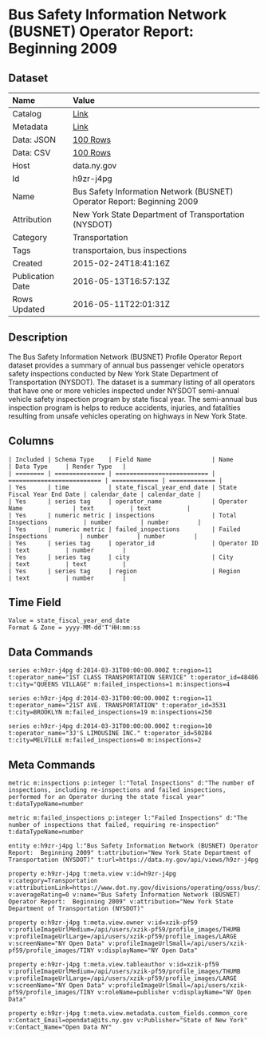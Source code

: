 # Bus Safety Information Network (BUSNET) Operator Report: Beginning 2009

## Dataset

| Name | Value |
| :--- | :---- |
| Catalog | [Link](https://catalog.data.gov/dataset/bus-safety-information-network-busnet-operator-report-beginning-2009) |
| Metadata | [Link](https://data.ny.gov/api/views/h9zr-j4pg) |
| Data: JSON | [100 Rows](https://data.ny.gov/api/views/h9zr-j4pg/rows.json?max_rows=100) |
| Data: CSV | [100 Rows](https://data.ny.gov/api/views/h9zr-j4pg/rows.csv?max_rows=100) |
| Host | data.ny.gov |
| Id | h9zr-j4pg |
| Name | Bus Safety Information Network (BUSNET) Operator Report: Beginning 2009 |
| Attribution | New York State Department of Transportation (NYSDOT) |
| Category | Transportation |
| Tags | transportaion, bus inspections |
| Created | 2015-02-24T18:41:16Z |
| Publication Date | 2016-05-13T16:57:13Z |
| Rows Updated | 2016-05-11T22:01:31Z |

## Description

The Bus Safety Information Network (BUSNET) Profile Operator Report dataset provides a summary of annual bus passenger vehicle operators safety inspections conducted by New York State Department of Transportation (NYSDOT).   The dataset is a summary listing of all operators that have one or more vehicles inspected under NYSDOT semi-annual vehicle safety inspection program by state fiscal year.  The semi-annual bus inspection program is helps to reduce accidents, injuries, and fatalities resulting from unsafe vehicles operating on highways in New York State.

## Columns

```ls
| Included | Schema Type    | Field Name                 | Name                       | Data Type     | Render Type   |
| ======== | ============== | ========================== | ========================== | ============= | ============= |
| Yes      | time           | state_fiscal_year_end_date | State Fiscal Year End Date | calendar_date | calendar_date |
| Yes      | series tag     | operator_name              | Operator Name              | text          | text          |
| Yes      | numeric metric | inspections                | Total Inspections          | number        | number        |
| Yes      | numeric metric | failed_inspections         | Failed Inspections         | number        | number        |
| Yes      | series tag     | operator_id                | Operator ID                | text          | number        |
| Yes      | series tag     | city                       | City                       | text          | text          |
| Yes      | series tag     | region                     | Region                     | text          | number        |
```

## Time Field

```ls
Value = state_fiscal_year_end_date
Format & Zone = yyyy-MM-dd'T'HH:mm:ss
```

## Data Commands

```ls
series e:h9zr-j4pg d:2014-03-31T00:00:00.000Z t:region=11 t:operator_name="1ST CLASS TRANSPORTATION SERVICE" t:operator_id=48486 t:city="QUEENS VILLAGE" m:failed_inspections=1 m:inspections=4

series e:h9zr-j4pg d:2014-03-31T00:00:00.000Z t:region=11 t:operator_name="21ST AVE. TRANSPORTATION" t:operator_id=3531 t:city=BROOKLYN m:failed_inspections=19 m:inspections=250

series e:h9zr-j4pg d:2014-03-31T00:00:00.000Z t:region=10 t:operator_name="3J'S LIMOUSINE INC." t:operator_id=50284 t:city=MELVILLE m:failed_inspections=0 m:inspections=2
```

## Meta Commands

```ls
metric m:inspections p:integer l:"Total Inspections" d:"The number of inspections, including re-inspections and failed inspections, performed for an Operator during the state fiscal year" t:dataTypeName=number

metric m:failed_inspections p:integer l:"Failed Inspections" d:"The number of inspections that failed, requiring re-inspection" t:dataTypeName=number

entity e:h9zr-j4pg l:"Bus Safety Information Network (BUSNET) Operator Report:  Beginning 2009" t:attribution="New York State Department of Transportation (NYSDOT)" t:url=https://data.ny.gov/api/views/h9zr-j4pg

property e:h9zr-j4pg t:meta.view v:id=h9zr-j4pg v:category=Transportation v:attributionLink=https://www.dot.ny.gov/divisions/operating/osss/bus/inspection v:averageRating=0 v:name="Bus Safety Information Network (BUSNET) Operator Report:  Beginning 2009" v:attribution="New York State Department of Transportation (NYSDOT)"

property e:h9zr-j4pg t:meta.view.owner v:id=xzik-pf59 v:profileImageUrlMedium=/api/users/xzik-pf59/profile_images/THUMB v:profileImageUrlLarge=/api/users/xzik-pf59/profile_images/LARGE v:screenName="NY Open Data" v:profileImageUrlSmall=/api/users/xzik-pf59/profile_images/TINY v:displayName="NY Open Data"

property e:h9zr-j4pg t:meta.view.tableauthor v:id=xzik-pf59 v:profileImageUrlMedium=/api/users/xzik-pf59/profile_images/THUMB v:profileImageUrlLarge=/api/users/xzik-pf59/profile_images/LARGE v:screenName="NY Open Data" v:profileImageUrlSmall=/api/users/xzik-pf59/profile_images/TINY v:roleName=publisher v:displayName="NY Open Data"

property e:h9zr-j4pg t:meta.view.metadata.custom_fields.common_core v:Contact_Email=opendata@its.ny.gov v:Publisher="State of New York" v:Contact_Name="Open Data NY"
```